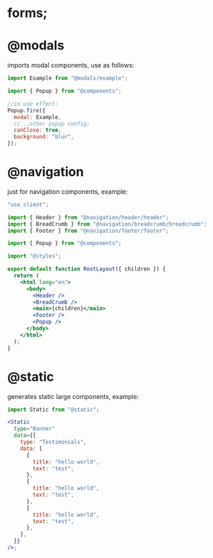 # forms;



# @modals

imports modal components, use as follows:

```jsx
import Example from "@modals/example";

import { Popup } from "@components";

//in use effect:
Popup.fire({
  modal: Example,
  //...other popup config;
  canClose: true,
  background: "blur",
});
```

# @navigation

just for navigation components, example:

```jsx
"use client";

import { Header } from "@navigation/header/header";
import { BreadCrumb } from "@navigation/breadcrumb/breadcrumb";
import { Footer } from "@navigation/footer/footer";

import { Popup } from "@components";

import "@styles";

export default function RootLayout({ children }) {
  return (
    <html lang="en">
      <body>
        <Header />
        <BreadCrumb />
        <main>{children}</main>
        <Footer />
        <Popup />
      </body>
    </html>
  );
}
```

# @static

generates static large components, example:

```jsx
import Static from "@static";

<Static
  type="Banner"
  data={{
    type: "Testimonials",
    data: [
      {
        title: "hello world",
        text: "test",
      },
      {
        title: "hello world",
        text: "test",
      },
      {
        title: "hello world",
        text: "test",
      },
    ],
  }}
/>;
```
